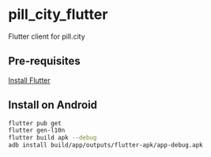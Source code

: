 # pill_city_flutter

Flutter client for pill.city

## Pre-requisites
[Install Flutter](https://docs.flutter.dev/get-started/install)

## Install on Android
```bash
flutter pub get
flutter gen-l10n
flutter build apk --debug
adb install build/app/outputs/flutter-apk/app-debug.apk
```
